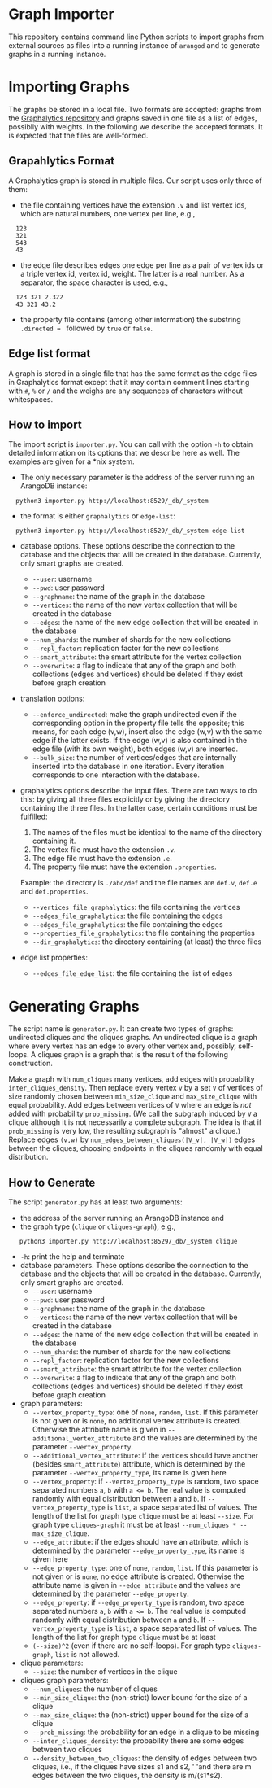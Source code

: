 # Graph Importer

This repository contains command line Python scripts to import graphs from external sources as files into a running instance of `arangod`
and to generate graphs in a running instance.

# Importing Graphs

The graphs be stored in a local file. Two formats are accepted: graphs from the 
[Graphalytics repository](https://graphalytics.org/) and graphs saved in one file as a list of edges,
possiblly with weights. In the following we describe the accepted formats. It is expected that the files 
are well-formed.

## Grapahlytics Format

A Graphalytics graph is stored in multiple files. Our script uses only three of them:
  - the file containing vertices have the extension `.v` and list vertex ids, which are natural numbers, one vertex 
per line, e.g., 
  ```
    123
    321
    543
    43
  ```
  - the edge file describes edges one edge per line as a pair of vertex ids or a triple 
  vertex id, vertex id, weight. The latter is a real number. As a separator, the space character is used, e.g.,
  ```
    123 321 2.322
    43 321 43.2
  ```
  - the property file contains (among other information) the substring `.directed = ` followed by `true` 
  or `false`.
## Edge list format

A graph is stored in a single file that has the same format as the edge files in Graphalytics format except
that it may contain comment lines starting with `#`, `%` or `/` and the weighs are any sequences of 
characters without whitespaces.

## How to import

The import script is `importer.py`. You can call with the option `-h` to obtain detailed information on
its options that we describe here as well. The examples are given for a *nix system. 
  - The only necessary parameter is the address of the server running
an ArangoDB instance:
```
  python3 importer.py http://localhost:8529/_db/_system
```
  - the format is either `graphalytics` or `edge-list`:
```
  python3 importer.py http://localhost:8529/_db/_system edge-list
```
  - database options. These options describe the connection to the database and the objects that 
  will be created in the database. Currently, only smart graphs are created.
    - `--user`: username
    - `--pwd`: user password
    - `--graphname`: the name of the graph in the database
    - `--vertices`: the name of the new vertex collection that will be created in the database
    - `--edges`: the name of the new edge collection that will be created in the database
    - `--num_shards`: the number of shards for the new collections
    - `--repl_factor`: replication factor for the new collections
    - `--smart_attribute`: the smart attribute for the vertex collection
    - `--overwrite`: a flag to indicate that any of the graph and both collections (edges and vertices)
    should be deleted if they exist before graph creation
  - translation options:
    - `--enforce_undirected`: make the graph undirected even if the corresponding option in the property file 
    tells the opposite; this means, for each edge (v,w), insert also the edge (w,v) with the same edge 
    if the latter exists. If the edge (w,v) is also contained in the edge file (with its own weight), both
    edges (w,v) are inserted.
    - `--bulk_size`: the number of vertices/edges that are internally inserted into the database
    in one iteration. Every iteration corresponds to one interaction with the database.
  - graphalytics options describe the input files. There are two ways to do this: by giving all three files
    explicitly or by giving the directory containing the three files. In the latter case, certain conditions 
    must be fulfilled:
    1. The names of the files must be identical to the name of the directory containing it.
    2. The vertex file must have the extension `.v`.
    3. The edge file must have the extension `.e`.
    4. The property file must have the extension `.properties`.

    Example: the directory is `./abc/def` and the file names are `def.v`, `def.e` and `def.properties`.
    
       - `--vertices_file_graphalytics`: the file containing the vertices
       - `--edges_file_graphalytics`: the file containing the edges
       - `--edges_file_graphalytics`: the file containing the edges
       - `--properties_file_graphalytics`: the file containing the properties
       - `--dir_graphalytics`: the directory containing (at least) the three files
  - edge list properties:
    - `--edges_file_edge_list`: the file containing the list of edges

# Generating Graphs

  The script name is `generator.py`. It can create two types of graphs: undirected cliques and the
  cliques graphs. An undirected clique is a graph where every vertex has an edge to every other vertex
  and, possibly, self-loops. A cliques graph is a graph that is the result of the following construction.
  
  Make a graph with `num_cliques` many vertices, add edges with probability `inter_cliques_density`.
  Then replace every vertex `v` by a set `V` of vertices of size randomly chosen between `min_size_clique` and
  `max_size_clique` with equal probability. Add edges between vertices of `V` where an edge is _not_ added with 
  probability `prob_missing`. (We call the subgraph induced by `V` a clique although it is not
  necessarily a complete subgraph. The idea is that if `prob_missing` is very low, the resulting subgraph is "almost"
  a clique.) Replace edges `(v,w)` by `num_edges_between_cliques(|V_v|, |V_w|)` edges
  between the cliques, choosing endpoints in the cliques randomly with equal distribution.
  
## How to Generate

The script `generator.py` has at least two arguments:
  - the address of the server running an ArangoDB instance and
  - the graph type (`clique` or `cliques-graph`), e.g., 
```
   python3 importer.py http://localhost:8529/_db/_system clique 
```
  - `-h`: print the help and terminate
  - database parameters. These options describe the connection to the database and the objects that 
  will be created in the database. Currently, only smart graphs are created.
    - `--user`: username
    - `--pwd`: user password
    - `--graphname`: the name of the graph in the database
    - `--vertices`: the name of the new vertex collection that will be created in the database
    - `--edges`: the name of the new edge collection that will be created in the database
    - `--num_shards`: the number of shards for the new collections
    - `--repl_factor`: replication factor for the new collections
    - `--smart_attribute`: the smart attribute for the vertex collection
    - `--overwrite`: a flag to indicate that any of the graph and both collections (edges and vertices)
    should be deleted if they exist before graph creation
  - graph parameters:
    - `--vertex_property_type`: one of `none`, `random`, `list`. If this parameter is not given or is `none`,
    no additional vertex attribute is created. Otherwise the attribute name is given in `--additional_vertex_attribute`
    and the values are determined by the parameter `--vertex_property`.
    - `--additional_vertex_attribute`: if the vertices should have another (besides `smart_attribute`) attribute, which 
    is determined by the parameter `--vertex_property_type`, its name is given here
    - `--vertex_property`: if `--vertex_property_type` is random, two space separated numbers `a`, `b` with `a <= b`. 
    The real value
    is computed randomly with equal distribution between `a` and `b`. If `--vertex_property_type` is `list`,
    a space separated list of values. The length of the list for graph type `clique` must be at least `--size`.
    For graph type `cliques-graph` it must be at least `--num_cliques * --max_size_clique`. 
    - `--edge_attribute`: if the edges should have an attribute, which is determined by the parameter
    `--edge_property_type`, its name is given here
    - `--edge_property_type`: one of `none`, `random`, `list`. If this parameter is not given or is `none`,
    no edge attribute is created. Otherwise the attribute name is given in `--edge_attribute`
    and the values are determined by the parameter `--edge_property`.
    - `--edge_property`: if `--edge_property_type` is random, two space separated numbers `a`, `b` with `a <= b`. 
    The real value is computed randomly with equal distribution between `a` and `b`. If `--vertex_property_type` is 
    `list`, a space separated list of values. The length of the list for graph type `clique` must be at least 
    - `(--size)^2` (even if there are no self-loops). 
    For graph type `cliques-graph`, `list` is not allowed.
  - clique parameters:
    - `--size`: the number of vertices in the clique
  - cliques graph parameters:
    - `--num_cliques`: the number of cliques
    - `--min_size_clique`: the (non-strict) lower bound for the size of a clique
    - `--max_size_clique`: the (non-strict) upper bound for the size of a clique
    - `--prob_missing`: the probability for an edge in a clique to be missing
    - `--inter_cliques_density`: the probability there are some edges between two cliques
    - `--density_between_two_cliques`: the density of edges between two cliques, i.e., if the cliques have sizes s1 and s2, '
                             'and there are m edges between the two cliques, the density is m/(s1*s2).
